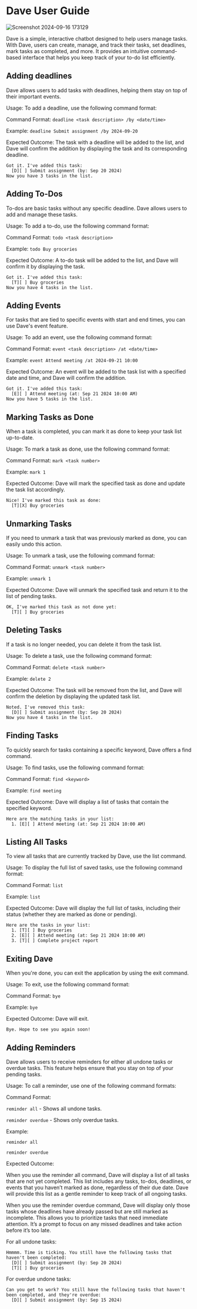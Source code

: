 # Dave User Guide

![Screenshot 2024-09-16 173129](https://github.com/user-attachments/assets/02f640e7-dacf-47d9-a43e-86d148cc0666)


Dave is a simple, interactive chatbot designed to help users manage tasks. With Dave, users can create, manage, and track their tasks, set deadlines, mark tasks as completed, and more. It provides an intuitive command-based interface that helps you keep track of your to-do list efficiently.


## Adding deadlines

Dave allows users to add tasks with deadlines, helping them stay on top of their important events.

Usage: To add a deadline, use the following command format:

Command Format: `deadline <task description> /by <date/time>`

Example: `deadline Submit assignment /by 2024-09-20`

Expected Outcome: The task with a deadline will be added to the list, and Dave will confirm the addition by displaying the task and its corresponding deadline.

```
Got it. I've added this task:
  [D][ ] Submit assignment (by: Sep 20 2024)
Now you have 3 tasks in the list.
```

## Adding To-Dos

To-dos are basic tasks without any specific deadline. Dave allows users to add and manage these tasks.

Usage: To add a to-do, use the following command format:

Command Format: `todo <task description>`

Example: `todo Buy groceries`

Expected Outcome: A to-do task will be added to the list, and Dave will confirm it by displaying the task.

```
Got it. I've added this task:
  [T][ ] Buy groceries
Now you have 4 tasks in the list.
```

## Adding Events

For tasks that are tied to specific events with start and end times, you can use Dave's event feature.

Usage: To add an event, use the following command format:

Command Format: `event <task description> /at <date/time>`

Example: `event Attend meeting /at 2024-09-21 10:00`

Expected Outcome: An event will be added to the task list with a specified date and time, and Dave will confirm the addition.

```
Got it. I've added this task:
  [E][ ] Attend meeting (at: Sep 21 2024 10:00 AM)
Now you have 5 tasks in the list.
```
## Marking Tasks as Done

When a task is completed, you can mark it as done to keep your task list up-to-date.

Usage: To mark a task as done, use the following command format:

Command Format: `mark <task number>`

Example: `mark 1`

Expected Outcome: Dave will mark the specified task as done and update the task list accordingly.

```
Nice! I've marked this task as done:
  [T][X] Buy groceries
```

## Unmarking Tasks

If you need to unmark a task that was previously marked as done, you can easily undo this action.

Usage: To unmark a task, use the following command format:

Command Format: `unmark <task number>`

Example: `unmark 1`

Expected Outcome: Dave will unmark the specified task and return it to the list of pending tasks.

```
OK, I've marked this task as not done yet:
  [T][ ] Buy groceries
```

## Deleting Tasks

If a task is no longer needed, you can delete it from the task list.

Usage: To delete a task, use the following command format:

Command Format: `delete <task number>`

Example: `delete 2`

Expected Outcome: The task will be removed from the list, and Dave will confirm the deletion by displaying the updated task list.

```
Noted. I've removed this task:
  [D][ ] Submit assignment (by: Sep 20 2024)
Now you have 4 tasks in the list.
```

## Finding Tasks

To quickly search for tasks containing a specific keyword, Dave offers a find command.

Usage: To find tasks, use the following command format:

Command Format: `find <keyword>`

Example: `find meeting`

Expected Outcome: Dave will display a list of tasks that contain the specified keyword.


```
Here are the matching tasks in your list:
  1. [E][ ] Attend meeting (at: Sep 21 2024 10:00 AM)
```

## Listing All Tasks

To view all tasks that are currently tracked by Dave, use the list command.

Usage: To display the full list of saved tasks, use the following command format:

Command Format: `list`

Example: `list`

Expected Outcome: Dave will display the full list of tasks, including their status (whether they are marked as done or pending).


```
Here are the tasks in your list:
  1. [T][ ] Buy groceries
  2. [E][ ] Attend meeting (at: Sep 21 2024 10:00 AM)
  3. [T][ ] Complete project report
```

## Exiting Dave

When you're done, you can exit the application by using the exit command.

Usage: To exit, use the following command format:

Command Format: `bye`

Example: `bye`

Expected Outcome: Dave will exit.


```
Bye. Hope to see you again soon!

```

## Adding Reminders

Dave allows users to receive reminders for either all undone tasks or overdue tasks. This feature helps ensure that you stay on top of your pending tasks.

Usage: To call a reminder, use one of the following command formats:

Command Format:

`reminder all` - Shows all undone tasks.

`reminder overdue` - Shows only overdue tasks.

Example: 

`reminder all`

`reminder overdue`

Expected Outcome: 

When you use the reminder all command, Dave will display a list of all tasks that are not yet completed. This list includes any tasks, to-dos, deadlines, or events that you haven’t marked as done, regardless of their due date. Dave will provide this list as a gentle reminder to keep track of all ongoing tasks.

When you use the reminder overdue command, Dave will display only those tasks whose deadlines have already passed but are still marked as incomplete. This allows you to prioritize tasks that need immediate attention. It’s a prompt to focus on any missed deadlines and take action before it’s too late.

For all undone tasks:

```
Hmmmm. Time is ticking. You still have the following tasks that haven't been completed:
  [D][ ] Submit assignment (by: Sep 20 2024)
  [T][ ] Buy groceries

```
For overdue undone tasks:
```
Can you get to work? You still have the following tasks that haven't been completed, and they're overdue:
  [D][ ] Submit assignment (by: Sep 15 2024)

```

